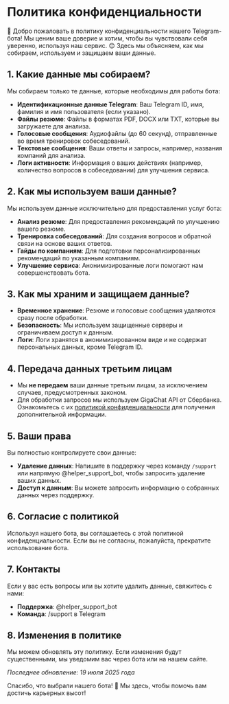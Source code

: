 # Политика конфиденциальности

🌟 Добро пожаловать в политику конфиденциальности нашего Telegram-бота! Мы ценим ваше доверие и хотим, чтобы вы чувствовали себя уверенно, используя наш сервис. 😊 Здесь мы объясняем, как мы собираем, используем и защищаем ваши данные.

## 1. Какие данные мы собираем?
Мы собираем только те данные, которые необходимы для работы бота:
- **Идентификационные данные Telegram**: Ваш Telegram ID, имя, фамилия и имя пользователя (если указано).
- **Файлы резюме**: Файлы в форматах PDF, DOCX или TXT, которые вы загружаете для анализа.
- **Голосовые сообщения**: Аудиофайлы (до 60 секунд), отправленные во время тренировок собеседований.
- **Текстовые сообщения**: Ваши ответы и запросы, например, названия компаний для анализа.
- **Логи активности**: Информация о ваших действиях (например, количество вопросов в собеседовании) для улучшения сервиса.

## 2. Как мы используем ваши данные?
Мы используем данные исключительно для предоставления услуг бота:
- **Анализ резюме**: Для предоставления рекомендаций по улучшению вашего резюме.
- **Тренировка собеседований**: Для создания вопросов и обратной связи на основе ваших ответов.
- **Гайды по компаниям**: Для подготовки персонализированных рекомендаций по указанным компаниям.
- **Улучшение сервиса**: Анонимизированные логи помогают нам совершенствовать бота.

## 3. Как мы храним и защищаем данные?
- **Временное хранение**: Резюме и голосовые сообщения удаляются сразу после обработки.
- **Безопасность**: Мы используем защищенные серверы и ограничиваем доступ к данным.
- **Логи**: Логи хранятся в анонимизированном виде и не содержат персональных данных, кроме Telegram ID.

## 4. Передача данных третьим лицам
- Мы **не передаем** ваши данные третьим лицам, за исключением случаев, предусмотренных законом.
- Для обработки запросов мы используем GigaChat API от Сбербанка. Ознакомьтесь с их [политикой конфиденциальности](https://www.sberbank.com/) для получения дополнительной информации.

## 5. Ваши права
Вы полностью контролируете свои данные:
- **Удаление данных**: Напишите в поддержку через команду `/support` или напрямую @heIper_support_bot, чтобы запросить удаление ваших данных.
- **Доступ к данным**: Вы можете запросить информацию о собранных данных через поддержку.

## 6. Согласие с политикой
Используя нашего бота, вы соглашаетесь с этой политикой конфиденциальности. Если вы не согласны, пожалуйста, прекратите использование бота.

## 7. Контакты
Если у вас есть вопросы или вы хотите удалить данные, свяжитесь с нами:
- **Поддержка**: @heIper_support_bot
- **Команда**: /support в Telegram

## 8. Изменения в политике
Мы можем обновлять эту политику. Если изменения будут существенными, мы уведомим вас через бота или на нашем сайте.

*Последнее обновление: 19 июля 2025 года*

Спасибо, что выбрали нашего бота! 🚀 Мы здесь, чтобы помочь вам достичь карьерных высот!